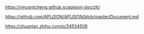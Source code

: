 https://vincentcheng.github.io/apijson-doc/zh/

https://github.com/APIJSON/APIJSON/blob/master/Document.md

https://zhuanlan.zhihu.com/p/24534506

